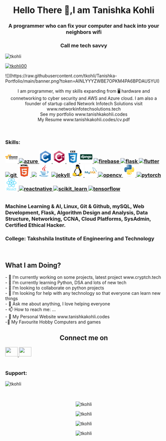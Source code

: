 
<h1 align="center">Hello There 👋,I am Tanishka Kohli </h1>
<h3 align="center">A programmer who can fix your computer and hack into your neighbors wifi</h3>
<h3 align="center"> Call me tech savvy </h3>

<p align="left"> <img src="https://komarev.com/ghpvc/?username=tkohli&label=Profile%20views&color=0e75b6&style=flat" alt="tkohli"></p>
<p align="left"> <a href="https://twitter.com/kohli00" target="blank"><img src="https://img.shields.io/twitter/follow/tkohli00?logo=twitter&style=for-the-badge" alt="tkohli00" /></a> </p>
![](https://raw.githubusercontent.com/tkohli/Tanishka-Portfolio/main/banner.png?token=AINLYYYZWBE7OPKM4PA6BPDAUSYUI)


<p align="center"> I am programmer, with my skills expanding from 🖥️ hardware and connetworking to cyber security and AWS and Azure cloud. I am also a founder of startup called Network Infotech Solutions visit www.networkinfotechsolutions.tech <br> See my portfolio www.tanishkakohli.codes <br> My Resume www.tanishkakohli.codes/cv.pdf</p>
<br>
<h3> Skills:
  
 <!-- <br><p align = "center"><
  <a target="_blank" rel="noopener noreferrer" href="https://upload.wikimedia.org/wikipedia/commons/thumb/c/c3/Python-logo-notext.svg/768px-Python-logo-notext.svg.png">
    <img height="40" src="https://upload.wikimedia.org/wikipedia/commons/thumb/c/c3/Python-logo-notext.svg/768px-Python-logo-notext.svg.png" style="max-width:100%;"></a>
    <a target="_blank" rel="noopener noreferrer" href="https://upload.wikimedia.org/wikipedia/commons/1/19/C_Logo.png">
    <img height="40" src="https://upload.wikimedia.org/wikipedia/commons/1/19/C_Logo.png" style="max-width:100%;"></a>
   <a target="_blank" rel="noopener noreferrer" href="https://upload.wikimedia.org/wikipedia/commons/thumb/1/18/ISO_C%2B%2B_Logo.svg/1200px-ISO_C%2B%2B_Logo.svg.png">
    <img height="40" src="https://upload.wikimedia.org/wikipedia/commons/thumb/1/18/ISO_C%2B%2B_Logo.svg/1200px-ISO_C%2B%2B_Logo.svg.png" style="max-width:100%;"></a>
  <a target="_blank" rel="noopener noreferrer" href="https://upload.wikimedia.org/wikipedia/en/thumb/3/30/Java_programming_language_logo.svg/1200px-Java_programming_language_logo.svg.png">
    <img height="40" src="https://upload.wikimedia.org/wikipedia/en/thumb/3/30/Java_programming_language_logo.svg/1200px-Java_programming_language_logo.svg.png" style="max-width:100%;"></a>
  <a target="_blank" rel="noopener noreferrer" href="https://assets.exercism.io/tracks/sml-hex-turquoise.png"><img height="40" src="https://assets.exercism.io/tracks/sml-hex-turquoise.png" style="max-width:100%;"></a>
<a target="_blank" rel="noopener noreferrer" href="https://cdn.icon-icons.com/icons2/2235/PNG/512/linux_os_logo_icon_134670.png"><img height="40" src="https://cdn.icon-icons.com/icons2/2235/PNG/512/linux_os_logo_icon_134670.png" style="max-width:100%;"></a>
  <a target="_blank" rel="noopener noreferrer" href="https://git-scm.com/images/logos/downloads/Git-Icon-1788C.png">
    <img height="40" src="https://git-scm.com/images/logos/downloads/Git-Icon-1788C.png" style="max-width:100%;"></a>
  <a target="_blank" rel="noopener noreferrer" href="https://pngimg.com/uploads/mysql/mysql_PNG23.png">
    <img height="40" src="https://pngimg.com/uploads/mysql/mysql_PNG23.png" style="max-width:100%;"></a>
   <a target="_blank" rel="noopener noreferrer" href="https://raw.githubusercontent.com/tkohli/Tanishka-Portfolio/main/1.png">
    <img height="40" src="https://raw.githubusercontent.com/tkohli/Tanishka-Portfolio/main/1.png" style="max-width:100%;"></a>
   <a target="_blank" rel="noopener noreferrer" href="https://raw.githubusercontent.com/tkohli/Tanishka-Portfolio/main/6.png">
    <img height="40" src="https://raw.githubusercontent.com/tkohli/Tanishka-Portfolio/main/6.png" style="max-width:100%;"></a>
   <a target="_blank" rel="noopener noreferrer" href="https://raw.githubusercontent.com/tkohli/Tanishka-Portfolio/main/7.png">
    <img height="40" src="https://raw.githubusercontent.com/tkohli/Tanishka-Portfolio/main/7.png" style="max-width:100%;"></a>
   <a target="_blank" rel="noopener noreferrer" href="https://raw.githubusercontent.com/tkohli/Tanishka-Portfolio/main/8.png">
    <img height="40" src="https://raw.githubusercontent.com/tkohli/Tanishka-Portfolio/main/8.png" style="max-width:100%;"></a>
   <a target="_blank" rel="noopener noreferrer" href="https://raw.githubusercontent.com/tkohli/Tanishka-Portfolio/main/9.png">
    <img height="40" src="https://raw.githubusercontent.com/tkohli/Tanishka-Portfolio/main/9.png" style="max-width:100%;"></a>
   <a target="_blank" rel="noopener noreferrer" href="https://raw.githubusercontent.com/tkohli/Tanishka-Portfolio/main/10.png">
    <img height="40" src="https://raw.githubusercontent.com/tkohli/Tanishka-Portfolio/main/10.png" style="max-width:100%;"></a>
   <a target="_blank" rel="noopener noreferrer" href="https://raw.githubusercontent.com/tkohli/Tanishka-Portfolio/main/11.png">
    <img height="40" src="https://raw.githubusercontent.com/tkohli/Tanishka-Portfolio/main/11.png" style="max-width:100%;"></a>-->
  
   
  <p align="left"> <a href="https://aws.amazon.com" target="_blank"> <img src="https://raw.githubusercontent.com/devicons/devicon/master/icons/amazonwebservices/amazonwebservices-original-wordmark.svg" alt="aws" width="40" height="40"/> </a> <a href="https://azure.microsoft.com/en-in/" target="_blank"> <img src="https://www.vectorlogo.zone/logos/microsoft_azure/microsoft_azure-icon.svg" alt="azure" width="40" height="40"/> </a> <a href="https://www.cprogramming.com/" target="_blank"> <img src="https://raw.githubusercontent.com/devicons/devicon/master/icons/c/c-original.svg" alt="c" width="40" height="40"/> </a> <a href="https://www.w3schools.com/cpp/" target="_blank"> <img src="https://raw.githubusercontent.com/devicons/devicon/master/icons/cplusplus/cplusplus-original.svg" alt="cplusplus" width="40" height="40"/> </a> <a href="https://www.w3schools.com/css/" target="_blank"> <img src="https://raw.githubusercontent.com/devicons/devicon/master/icons/css3/css3-original-wordmark.svg" alt="css3" width="40" height="40"/> </a> <a href="https://www.djangoproject.com/" target="_blank"> <img src="https://raw.githubusercontent.com/devicons/devicon/master/icons/django/django-original.svg" alt="django" width="40" height="40"/> </a> <a href="https://firebase.google.com/" target="_blank"> <img src="https://www.vectorlogo.zone/logos/firebase/firebase-icon.svg" alt="firebase" width="40" height="40"/> </a> <a href="https://flask.palletsprojects.com/" target="_blank"> <img src="https://www.vectorlogo.zone/logos/pocoo_flask/pocoo_flask-icon.svg" alt="flask" width="40" height="40"/> </a> <a href="https://flutter.dev" target="_blank"> <img src="https://www.vectorlogo.zone/logos/flutterio/flutterio-icon.svg" alt="flutter" width="40" height="40"/> </a> <a href="https://git-scm.com/" target="_blank"> <img src="https://www.vectorlogo.zone/logos/git-scm/git-scm-icon.svg" alt="git" width="40" height="40"/> </a> <a href="https://www.w3.org/html/" target="_blank"> <img src="https://raw.githubusercontent.com/devicons/devicon/master/icons/html5/html5-original-wordmark.svg" alt="html5" width="40" height="40"/> </a> <a href="https://www.java.com" target="_blank"><a target="_blank" rel="noopener noreferrer" href="https://cdn4.iconfinder.com/data/icons/iconsimple-logotypes/512/github-512.png">
    <img height="40" src="https://cdn4.iconfinder.com/data/icons/iconsimple-logotypes/512/github-512.png" style="max-width:100%;"></a> <img src="https://raw.githubusercontent.com/devicons/devicon/master/icons/java/java-original.svg" alt="java" width="40" height="40"/> </a> <a href="https://jekyllrb.com/" target="_blank"> <img src="https://www.vectorlogo.zone/logos/jekyllrb/jekyllrb-icon.svg" alt="jekyll" width="40" height="40"/> </a> <a href="https://www.linux.org/" target="_blank"> <img src="https://raw.githubusercontent.com/devicons/devicon/master/icons/linux/linux-original.svg" alt="linux" width="40" height="40"/> </a> <a href="https://www.mysql.com/" target="_blank"> <img src="https://raw.githubusercontent.com/devicons/devicon/master/icons/mysql/mysql-original-wordmark.svg" alt="mysql" width="40" height="40"/> </a> <a href="https://opencv.org/" target="_blank"> <img src="https://www.vectorlogo.zone/logos/opencv/opencv-icon.svg" alt="opencv" width="40" height="40"/> </a> <a href="https://www.python.org" target="_blank"> <img src="https://raw.githubusercontent.com/devicons/devicon/master/icons/python/python-original.svg" alt="python" width="40" height="40"/> </a> <a href="https://pytorch.org/" target="_blank"> <img src="https://www.vectorlogo.zone/logos/pytorch/pytorch-icon.svg" alt="pytorch" width="40" height="40"/> </a> <a href="https://reactjs.org/" target="_blank"> <img src="https://raw.githubusercontent.com/devicons/devicon/master/icons/react/react-original-wordmark.svg" alt="react" width="40" height="40"/> </a> <a href="https://reactnative.dev/" target="_blank"> <img src="https://reactnative.dev/img/header_logo.svg" alt="reactnative" width="40" height="40"/> </a> <a href="https://scikit-learn.org/" target="_blank"> <img src="https://upload.wikimedia.org/wikipedia/commons/0/05/Scikit_learn_logo_small.svg" alt="scikit_learn" width="40" height="40"/> </a> <a href="https://www.tensorflow.org" target="_blank"> <img src="https://www.vectorlogo.zone/logos/tensorflow/tensorflow-icon.svg" alt="tensorflow" width="40" height="40"/> </a> </p>
</p> 
  
  
  
  <br>Machine Learning & AI, Linux, Git & Github, mySQL,
Web Development, Flask, Algorithm Design and Analysis,
Data Structure, Networking, CCNA, Cloud Platforms,
SysAdmin, Certified Ethical Hacker. </h3>

<h3> College: Takshshila Institute of Engineering and Technology </h3> <br />


<h2 align="left"> What I am Doing? </h2>
- 🔭 I’m currently working on some projects, latest project www.cryptch.tech <br> 
- 🌱 I’m currently learning Python, DSA and lots of new tech <br> 
- 👯 I’m looking to collaborate on python projects <br> 
- 🤔 I’m looking for help with any technology so that everyone can learn new things <br> 
- 💬 Ask me about anything, I love helping everyone <br> 
- 📫 How to reach me: ... <br> 
- 🏴󠁧󠁢󠁷󠁬󠁳󠁿 My Personal Website www.tanishkakohli.codes <br> 
-🏅 My Favourite Hobby Computers and games <br> 

<h2 align="center">Connect me on</h2>
<a href="https://www.linkedin.com/in/tanishkakohli/" target="blank" alt=> <img src= 'https://cdn.jsdelivr.net/npm/simple-icons@3.0.1/icons/linkedin.svg' height="30" width="40" /> </a><a href="https://www.youtube.com/channel/UCt2Rz4a2eOZZuNcUdAhpYUQ" target="blank" alt> <img src= 'https://cdn.jsdelivr.net/npm/simple-icons@3.0.1/icons/youtube.svg' height="30" width="40" /> </a></h2><br><br>

<h3 align="left">Support:</h3>
<p><a href="https://www.buymeacoffee.com/tkohli"> <img align="left" src="https://cdn.buymeacoffee.com/buttons/v2/default-yellow.png" height="50" width="210" alt="tkohli" /></a></p><br><br>

<br>
<p align="center"> <img src="https://github-profile-trophy.vercel.app/?username=tkohli&theme=monokai&no-frame=true" alt="tkohli"> </p>

<p align="center"> <img src="https://github-readme-streak-stats.herokuapp.com/?user=tkohli&theme=monokai" alt="tkohli" > </p>

<p align="center"> <img src="https://github-readme-stats.vercel.app/api/top-langs?username=tkohli&show_icons=true&locale=en&layout=compact&theme=monokai" alt="tkohli" > </p>

<p align="center"> <img src="https://github-readme-stats.vercel.app/api?username=tkohli&show_icons=true&locale=en&theme=monokai" alt="tkohli" ></p>
<!--
**tkohli/tkohli** is a ✨ _special_ ✨ repository because its `README.md` (this file) appears on your GitHub profile
-->

